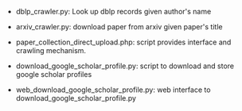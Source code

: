 * dblp_crawler.py: Look up dblp records given author's name

* arxiv_crawler.py: download paper from arxiv given paper's title



* paper_collection_direct_upload.php: script provides interface and
  crawling mechanism. 

* download_google_scholar_profile.py: script to download and store google
 scholar profiles

* web_download_google_scholar_profile.py: web interface to download_google_scholar_profile.py
